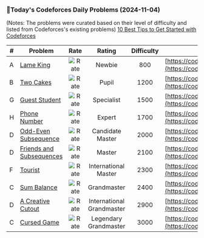 ### 🌟Today's Codeforces Daily Problems (2024-11-04)
(Notes: The problems were curated based on their level of difficulty and listed from Codeforces's existing problems)
[10 Best Tips to Get Started with Codeforces](https://github.com/ika9810/Codeforces-Daily-Problems/blob/main/10%20Best%20Tips%20to%20Get%20Started%20with%20Codeforces.md)

| # | Problem | Rate| Rating | Difficulty | Contest |
|---| ----- | :--------: | :----------: | :----------: | ---------- |
|A|[Lame King](https://codeforces.com/contest/1804/problem/A)|![Rate](https://img.shields.io/badge/Newbie-800-lightgrey)|Newbie|800|[https://codeforces.com/contest/1804](https://codeforces.com/contest/1804)|
|B|[Two Cakes](https://codeforces.com/contest/1130/problem/B)|![Rate](https://img.shields.io/badge/Pupil-1200-brightgreen)|Pupil|1200|[https://codeforces.com/contest/1130](https://codeforces.com/contest/1130)|
|G|[Guest Student](https://codeforces.com/contest/1089/problem/G)|![Rate](https://img.shields.io/badge/Specialist-1500-9cf)|Specialist|1500|[https://codeforces.com/contest/1089](https://codeforces.com/contest/1089)|
|H|[Phone Number](https://codeforces.com/contest/44/problem/H)|![Rate](https://img.shields.io/badge/Expert-1700-blue)|Expert|1700|[https://codeforces.com/contest/44](https://codeforces.com/contest/44)|
|D|[Odd-Even Subsequence](https://codeforces.com/contest/1370/problem/D)|![Rate](https://img.shields.io/badge/Candidate%20Master-2000-blueviolet)|Candidate Master|2000|[https://codeforces.com/contest/1370](https://codeforces.com/contest/1370)|
|D|[Friends and Subsequences](https://codeforces.com/contest/689/problem/D)|![Rate](https://img.shields.io/badge/Master-2100-orange)|Master|2100|[https://codeforces.com/contest/689](https://codeforces.com/contest/689)|
|F|[Tourist](https://codeforces.com/contest/76/problem/F)|![Rate](https://img.shields.io/badge/International%20Master-2300-orange)|International Master|2300|[https://codeforces.com/contest/76](https://codeforces.com/contest/76)|
|C|[Sum Balance](https://codeforces.com/contest/1242/problem/C)|![Rate](https://img.shields.io/badge/Grandmaster-2400-red)|Grandmaster|2400|[https://codeforces.com/contest/1242](https://codeforces.com/contest/1242)|
|D|[A Creative Cutout](https://codeforces.com/contest/933/problem/D)|![Rate](https://img.shields.io/badge/International%20Grandmaster-2900-red)|International Grandmaster|2900|[https://codeforces.com/contest/933](https://codeforces.com/contest/933)|
|C|[Cursed Game](https://codeforces.com/contest/1906/problem/C)|![Rate](https://img.shields.io/badge/Legendary%20Grandmaster-3000-red)|Legendary Grandmaster|3000|[https://codeforces.com/contest/1906](https://codeforces.com/contest/1906)|
